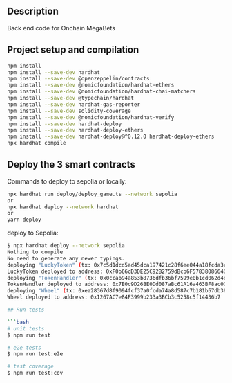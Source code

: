 ## Description

Back end code for Onchain MegaBets

## Project setup and compilation

```bash
npm install
npm install --save-dev hardhat
npm install --save-dev @openzeppelin/contracts
npm install --save-dev @nomicfoundation/hardhat-ethers
npm install --save-dev @nomicfoundation/hardhat-chai-matchers
npm install --save-dev @typechain/hardhat
npm install --save-dev hardhat-gas-reporter
npm install --save-dev solidity-coverage
npm install --save-dev @nomicfoundation/hardhat-verify
npm install --save-dev hardhat-deploy
npm install --save-dev hardhat-deploy-ethers
npm install --save-dev hardhat-deploy@^0.12.0 hardhat-deploy-ethers
npx hardhat compile
```

## Deploy the 3 smart contracts

Commands to deploy to sepolia or locally:
```bash
npx hardhat run deploy/deploy_game.ts --network sepolia
or
npx hardhat deploy --network hardhat
or
yarn deploy

```

deploy to Sepolia:

```bash
$ npx hardhat deploy --network sepolia
Nothing to compile
No need to generate any newer typings.
deploying "LuckyToken" (tx: 0x7c5d1dcd5ad45dca197421c28f6ee044a18fcda3c3fb42656ff4bd0e75bbd6aa)...: deployed at 0xF0b66cD3DE25C92B2759dBcb6F578380866406E4 with 1738265 gas
LuckyToken deployed to address: 0xF0b66cD3DE25C92B2759dBcb6F578380866406E4
deploying "TokenHandler" (tx: 0x0ccab94a853b8736dfb36bf7599e0b1cd062d4d02851c3264189ae907f92d1bd)...: deployed at 0x7E0c9D26BE0Dd087aBc61A16a463BF8ac00C0289 with 916611 gas
TokenHandler deployed to address: 0x7E0c9D26BE0Dd087aBc61A16a463BF8ac00C0289
deploying "Wheel" (tx: 0xea28367d8f9094fcf37a0fcda74a8d587c7b181b57db3891805cbbcff26cbcf0)...: deployed at 0x1267AC7e84F3999b233a3BCb3c5258c5f14436b7 with 1294490 gas
Wheel deployed to address: 0x1267AC7e84F3999b233a3BCb3c5258c5f14436b7

## Run tests

```bash
# unit tests
$ npm run test

# e2e tests
$ npm run test:e2e

# test coverage
$ npm run test:cov
```

